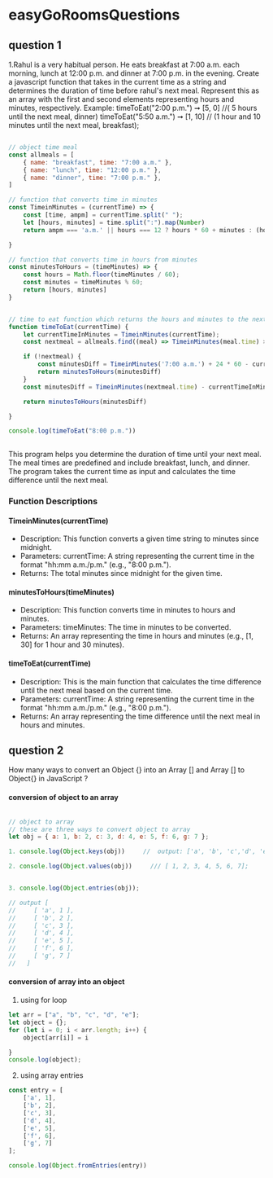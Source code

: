 # easyGoRoomsQuestions

## question 1

1.Rahul is a very habitual person. He eats breakfast at 7:00 a.m. each morning, lunch at 12:00 p.m. and dinner at 7:00 p.m. in the evening. Create a javascript function that takes in the current time as a string and determines the duration of time before rahul's next meal. Represent this as an array with the first and second elements representing hours and minutes, respectively. Example: timeToEat("2:00 p.m.") ➞ [5, 0] //( 5 hours until the next meal, dinner) timeToEat("5:50 a.m.") ➞ [1, 10] // (1 hour and 10 minutes until the next meal, breakfast);

```javascript 

// object time meal 
const allmeals = [
    { name: "breakfast", time: "7:00 a.m." },
    { name: "lunch", time: "12:00 p.m." },
    { name: "dinner", time: "7:00 p.m." },
]

// function that converts time in minutes 
const TimeinMinutes = (currentTime) => {
    const [time, ampm] = currentTime.split(" ");
    let [hours, minutes] = time.split(":").map(Number)
    return ampm === 'a.m.' || hours === 12 ? hours * 60 + minutes : (hours + 12) * 60 + minutes

}

// function that converts time in hours from minutes
const minutesToHours = (timeMinutes) => {
    const hours = Math.floor(timeMinutes / 60);
    const minutes = timeMinutes % 60;
    return [hours, minutes]
}


// time to eat function which returns the hours and minutes to the next meal
function timeToEat(currentTime) {
    let currentTimeInMinutes = TimeinMinutes(currentTime);
    const nextmeal = allmeals.find((meal) => TimeinMinutes(meal.time) > currentTimeInMinutes)

    if (!nextmeal) {
        const minutesDiff = TimeinMinutes('7:00 a.m.') + 24 * 60 - currentTimeInMinutes;
        return minutesToHours(minutesDiff)
    }
    const minutesDiff = TimeinMinutes(nextmeal.time) - currentTimeInMinutes;

    return minutesToHours(minutesDiff)

}

console.log(timeToEat("8:00 p.m."))
 

```

This program helps you determine the duration of time until your next meal. The meal times are predefined and include breakfast, lunch, and dinner. The program takes the current time as input and calculates the time difference until the next meal.

### Function Descriptions

#### TimeinMinutes(currentTime)
- Description: This function converts a given time string to minutes since midnight.
- Parameters: currentTime: A string representing the current time in the format "hh:mm a.m./p.m." (e.g., "8:00 p.m.").
- Returns: The total minutes since midnight for the given time.


#### minutesToHours(timeMinutes)
- Description: This function converts time in minutes to hours and minutes.
- Parameters: timeMinutes: The time in minutes to be converted.
- Returns: An array representing the time in hours and minutes (e.g., [1, 30] for 1 hour and 30 minutes).


#### timeToEat(currentTime)
- Description: This is the main function that calculates the time difference until the next meal based on the current time.
- Parameters: currentTime: A string representing the current time in the format "hh:mm a.m./p.m." (e.g., "8:00 p.m.").
- Returns: An array representing the time difference until the next meal in hours and minutes.



## question 2

How many ways to convert an Object {} into an Array [] and Array [] to Object{} in JavaScript ?


#### conversion of object to an array 
```javascript

// object to array 
// these are three ways to convert object to array
let obj = { a: 1, b: 2, c: 3, d: 4, e: 5, f: 6, g: 7 };

1. console.log(Object.keys(obj))     //  output: ['a', 'b', 'c','d', 'e', 'f','g' ]

2. console.log(Object.values(obj))     /// [ 1, 2, 3, 4, 5, 6, 7];


3. console.log(Object.entries(obj));

// output [
//     [ 'a', 1 ],
//     [ 'b', 2 ],
//     [ 'c', 3 ],
//     [ 'd', 4 ],
//     [ 'e', 5 ],
//     [ 'f', 6 ],
//     [ 'g', 7 ]
//   ]
```


#### conversion of array into an object 

1. using for loop

```javascript 
let arr = ["a", "b", "c", "d", "e"];
let object = {};
for (let i = 0; i < arr.length; i++) {
    object[arr[i]] = i

}
console.log(object);

```

2. using array entries 

```javascript
const entry = [
    ['a', 1],
    ['b', 2],
    ['c', 3],
    ['d', 4],
    ['e', 5],
    ['f', 6],
    ['g', 7]
];

console.log(Object.fromEntries(entry))

```



